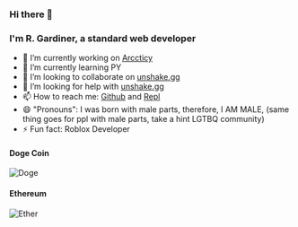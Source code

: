 ### Hi there 👋
### I'm R. Gardiner, a standard web developer

- 🔭 I’m currently working on [Arccticy](https://www.arccticy.repl.co)
- 🌱 I’m currently learning PY
- 👯 I’m looking to collaborate on [unshake.gg](https://replit.com/team/unshake)
- 🤔 I’m looking for help with [unshake.gg](https://replit.com/team/unshake)
- 📫 How to reach me: [Github](https://github.com/dudeactual) and [Repl](https://replit.com/@dudeactualdev)
- 😄 "Pronouns": I was born with male parts, therefore, I AM MALE, (same thing goes for ppl with male parts, take a hint LGTBQ community)
- ⚡ Fun fact: Roblox Developer

#### Doge Coin
![Doge](https://imagestorage.dudeactualdev.repl.co/Dogecoin_QR_code.png)

#### Ethereum
![Ether](https://imagestorage.dudeactualdev.repl.co/Ethereum_QR_code.png)
